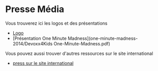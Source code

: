 # Presse Média

Vous trouverez ici les logos et des présentations

- [Logo](logos/avatar-devoxx4kids-fr.png)
- [Présentation One Minute Madness](one-minute-madness-2014/Devoxx4Kids One-Minute-Madness.pdf)

Vous pouvez aussi trouver d'autres ressources sur le site international 

- [press sur le site international](https://github.com/devoxx4kids/materials/tree/master/press)




